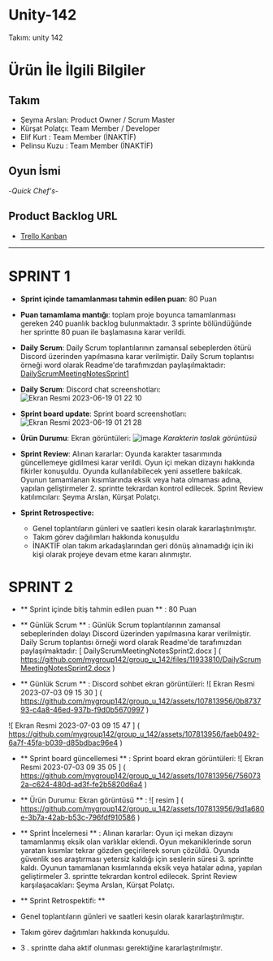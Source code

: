 # Unity-142

Takım: unity 142

# Ürün İle İlgili Bilgiler

## Takım 

- Şeyma Arslan: Product Owner / Scrum Master
- Kürşat Polatçı: Team Member / Developer
- Elif Kurt : Team Member (İNAKTİF)
- Pelinsu Kuzu : Team Member (İNAKTİF)


## Oyun İsmi

-*Quick Chef's*-

## Product Backlog URL

- [Trello Kanban](https://trello.com/b/gxAzHN8L/unity-142)

---

# SPRINT 1

- **Sprint içinde tamamlanması tahmin edilen puan**: 80 Puan

- **Puan tamamlama mantığı**: toplam proje boyunca tamamlanması gereken 240 puanlık backlog bulunmaktadır. 3 sprinte bölündüğünde her sprintte 80 puan ile başlamasına karar verildi.

- **Daily Scrum**: Daily Scrum toplantılarının zamansal sebeplerden ötürü Discord üzerinden yapılmasına karar verilmiştir. Daily Scrum toplantısı örneği word olarak Readme'de tarafımızdan paylaşılmaktadır:
[DailyScrumMeetingNotesSprint1](https://docs.google.com/document/d/1v3254yW0oEvVDWAaWa7pcZqHKPJNJ3O9qvyHv0TD-Yo/edit?usp=sharing)

- **Daily Scrum**: Discord chat screenshotları:
![Ekran Resmi 2023-06-19 01 22 10](https://github.com/mygroup142/group_u_142/assets/107813956/812391bc-8b55-40e9-a5be-ecad7eaa4471)




- **Sprint board update**: Sprint board screenshotları: 
![Ekran Resmi 2023-06-19 01 21 28](https://github.com/mygroup142/group_u_142/assets/107813956/164ff546-6f18-454d-abb6-67ce4f65ee7b)



- **Ürün Durumu**: Ekran görüntüleri:
![image](https://github.com/mygroup142/group_u_142/assets/107813956/61e05521-89c9-4d3d-9c11-ffc9f42679b4)
*Karakterin taslak görüntüsü*

- **Sprint Review**: 
Alınan kararlar: Oyunda karakter tasarımında güncellemeye gidilmesi karar verildi. Oyun içi mekan dizaynı hakkında fikirler konuşuldu. Oyunda kullanılabilecek yeni assetlere bakılcak. Oyunun tamamlanan kısımlarında eksik veya hata olmaması adına, yapılan geliştirmeler 2. sprintte tekrardan kontrol edilecek.  Sprint Review katılımcıları: Şeyma Arslan, Kürşat Polatçı.

- **Sprint Retrospective:**
  - Genel toplantıların günleri ve saatleri kesin olarak kararlaştırılmıştır.
  - Takım görev dağılımları hakkında konuşuldu
  - İNAKTİF olan takım arkadaşlarından geri dönüş alınamadığı için iki kişi olarak projeye devam etme kararı alınmıştır.
 

# SPRINT 2

-  ** Sprint içinde bitiş tahmin edilen puan ** : 80 Puan

-  ** Günlük Scrum ** : Günlük Scrum toplantılarının zamansal sebeplerinden dolayı Discord üzerinden yapılmasına karar verilmiştir. Daily Scrum toplantısı örneği word olarak Readme'de tarafımızdan paylaşılmaktadır: [ DailyScrumMeetingNotesSprint2.docx ] ( https://github.com/mygroup142/group_u_142/files/11933810/DailyScrumMeetingNotesSprint2.docx )

-  ** Günlük Scrum ** : Discord sohbet ekran görüntüleri:
 ![ Ekran Resmi 2023-07-03 09 15 30 ] ( https://github.com/mygroup142/group_u_142/assets/107813956/0b873793-c4a8-46ed-937b-f9d0b5670997 )

 ![ Ekran Resmi 2023-07-03 09 15 47 ] ( https://github.com/mygroup142/group_u_142/assets/107813956/faeb0492-6a7f-45fa-b039-d85bdbac96e4 )

-  ** Sprint board güncellemesi ** : Sprint board ekran görüntüleri:
  ![ Ekran Resmi 2023-07-03 09 35 05 ] ( https://github.com/mygroup142/group_u_142/assets/107813956/7560732a-c624-480d-ad3f-fe2b5820d6a4 )

-  ** Ürün Durumu: Ekran görüntüsü ** :
  ![ resim ] ( https://github.com/mygroup142/group_u_142/assets/107813956/9d1a680e-3b7a-42ab-b53c-796fdf910586 )

-  ** Sprint İncelemesi ** :
Alınan kararlar: Oyun içi mekan dizaynı tamamlanmış eksik olan varlıklar eklendi. Oyun mekaniklerinde sorun yaratan kısımlar tekrar gözden geçirilerek sorun çözüldü. Oyunda güvenlik ses araştırması yetersiz kaldığı için seslerin süresi 3. sprintte kaldı. Oyunun tamamlanan kısımlarında eksik veya hatalar adına, yapılan geliştirmeler 3. sprintte tekrardan kontrol edilecek. Sprint Review karşılaşacakları: Şeyma Arslan, Kürşat Polatçı.

-  ** Sprint Retrospektifi: **
  - Genel toplantıların günleri ve saatleri kesin olarak kararlaştırılmıştır.
  - Takım görev dağıtımları hakkında konuşuldu.
  -  3 . sprintte daha aktif olunması gerektiğine kararlaştırılmıştır.
 
